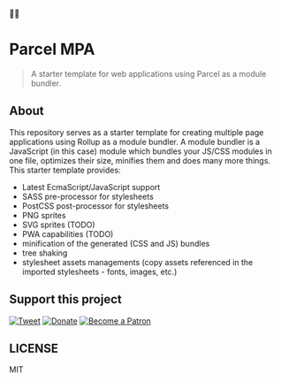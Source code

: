 :construction::construction:

# Parcel MPA

> A starter template for web applications using Parcel as a module bundler.

## About

This repository serves as a starter template for creating multiple page applications using Rollup as a module bundler.
A module bundler is a JavaScript (in this case) module which bundles your JS/CSS modules in one file, optimizes their size, minifies them and does many more things.
This starter template provides:
- Latest EcmaScript/JavaScript support
- SASS pre-processor for stylesheets
- PostCSS post-processor for stylesheets
- PNG sprites
- SVG sprites (TODO)
- PWA capabilities (TODO)
- minification of the generated (CSS and JS) bundles
- tree shaking
- stylesheet assets managements (copy assets referenced in the imported stylesheets - fonts, images, etc.)

## Support this project

[![Tweet](https://img.shields.io/badge/Tweet-Share_this_repository-blue.svg?style=flat-square&logo=twitter&color=38A1F3)](https://twitter.com/intent/tweet?text=Checkout%20this%20awesome%20software%20project%3A&url=https%3A%2F%2Fgithub.com%2Fscriptex%2Fparcel-mpa&via=scriptexbg&hashtags=software%2Cgithub%2Ccode%2Cawesome)
[![Donate](https://img.shields.io/badge/Donate-Support_me_on_PayPal-blue.svg?style=flat-square&logo=paypal&color=222d65)](https://www.paypal.me/scriptex)
[![Become a Patron](https://img.shields.io/badge/Become_Patron-Support_me_on_Patreon-blue.svg?style=flat-square&logo=patreon&color=e64413)](https://www.patreon.com/atanas)

## LICENSE

MIT
